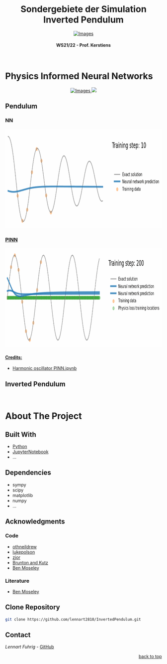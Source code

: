 <div id="top"></div>

<h1 align="center"> Sondergebiete der Simulation <br> Inverted Pendulum </h1>
<div align="center">
  <a href="https://www.w-hs.de">
    <img src="https://www.w-hs.de/typo3conf/ext/whs/Resources/Public/Images/Pagelayout/w-hs_pagelogo.png" 
    alt="Images" width="350" height="100">
  </a>
</div>
<h4 align="center"> WS21/22 - Prof. Kerstiens </h4>
<br>

<!--  

# _Multibody_ Simulation
## Pendulum

<p align="center">
  <a href="https://github.com/lennart2810/InvertedPendulum/blob/master/MKS/Pendulum/Python/Pendulum.ipynb">
  <img src="https://github.com/lennart2810/InvertedPendulum/blob/master/MKS/Pendulum/Python/pendulum.gif" 
  alt="animated"  width="1000" height="295" />
</p> 

#### Credits:
* [free-pendulum.py](https://github.com/zjor/inverted-pendulum/blob/master/python/free-pendulum.py)
* [scipy.integrate.odeint example](https://docs.scipy.org/doc/scipy/reference/generated/scipy.integrate.odeint.html)

## Inverted Pendulum
  
### 1 Degree of Freedom

<p align="center">
  <a href="https://github.com/lennart2810/InvertedPendulum/blob/master/MKS/InvertedPendulum/1DOF/Matlab/inverted_pendulum_data.m">
  <img src="https://github.com/lennart2810/InvertedPendulum/blob/master/MKS/InvertedPendulum/1DOF/Matlab/InvertedPendulum1DOF.gif" 
  alt="animated"  width="420" height="400" />
</p> 
  
### 2 DOF
  
#### Credits:
* [free-cart.py](https://github.com/zjor/inverted-pendulum/blob/master/python/free-cart.py)
  
<br>

--> 

# Physics Informed Neural Networks
  
<div align="center">
  <a href="https://www.w-hs.de">
    <img src="https://latex.codecogs.com/svg.latex?\Large&space;
              (m_c + m_p) \ddot{x} - m l \ddot{\theta} \cos(\theta) + m l \dot{\theta}^2 sin(\theta) = F" 
    alt="Images" width="350" height="100">
    <img src="https://latex.codecogs.com/svg.latex?\Large&space;x=\frac{-b\pm\sqrt{b^2-4ac}}{2a}" />
  </a>
</div>

## Pendulum
  
### NN
<p align="center">
  <a href="https://github.com/lennart2810/InvertedPendulum/blob/master/PINN/Pendulum/Pendulum%20PINN.ipynb">
  <img src="https://github.com/lennart2810/InvertedPendulum/blob/master/PINN/Pendulum/pendulum_nn.gif" 
  alt="animated"  width="800" height="320" />
</p> 

### PINN
<p align="center">
  <a href="https://github.com/lennart2810/InvertedPendulum/blob/master/PINN/Pendulum/Pendulum%20PINN.ipynb">
  <img src="https://github.com/lennart2810/InvertedPendulum/blob/master/PINN/Pendulum/pendulum_pinn.gif" 
  alt="animated"  width="800" height="320" />
</p> 
  

#### Credits:
* [Harmonic oscillator PINN.ipynb](https://github.com/benmoseley/harmonic-oscillator-pinn/blob/main/Harmonic%20oscillator%20PINN.ipynb) <br>
  
## Inverted Pendulum
<br>





# About The Project


## Built With
* [Python](https://www.python.org)
* [JupyterNotebook](https://www.anaconda.com/products/individual#Downloads)
* ...

## Dependencies 
* sympy
* scipy
* matplotlib
* numpy
* ...


## Acknowledgments
### Code 
* [othneildrew](https://github.com/othneildrew/Best-README-Template)
* [lukepolson](https://github.com/lukepolson/youtube_channel/blob/main/Python%20Metaphysics%20Series/vid4.ipynb)
* [zjor](https://github.com/zjor/inverted-pendulum)
* [Brunton and Kutz](http://databookuw.com)
* [Ben Moseley](https://github.com/benmoseley/harmonic-oscillator-pinn)
<!-- [apf99](https://github.com/apf99/Simple-Pendulum-Model) -->

### Literature
* [Ben Moseley](https://benmoseley.blog/my-research/so-what-is-a-physics-informed-neural-network/)
  
<!-- * [Hamiltonian Neural Networks](https://paperswithcode.com/paper/hamiltonian-neural-networks) --> 

## Clone Repository
   ```sh
   git clone https://github.com/lennart2810/InvertedPendulum.git
   ```

<!-- inline code -->
<!-- Clone the repo `git clone https://github.com/lennart2810/SDS_Projektarbeit.git` to get started. -->

## Contact
_Lennart Fuhrig_ - [GitHub](https://github.com/lennart2810) 

<p align="right"><a href="#top">back to top</a></p>
